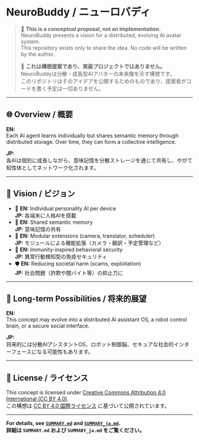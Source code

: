 # NeuroBuddy / ニューロバディ

> 🧠 **This is a conceptual proposal, not an implementation.**  
> NeuroBuddy presents a vision for a distributed, evolving AI avatar system.  
> This repository exists only to share the idea. No code will be written by the author.  
>
> 🧠 **これは構想提案であり、実装プロジェクトではありません。**  
> NeuroBuddyは分散・成長型AIアバターの未来像を示す構想です。  
> このリポジトリはそのアイデアを公開するためのものであり、提案者がコードを書く予定は一切ありません。

---

## 🌐 Overview / 概要

**EN:**  
Each AI agent learns individually but shares semantic memory through distributed storage. Over time, they can form a collective intelligence.

**JP:**  
各AIは個別に成長しながら、意味記憶を分散ストレージを通じて共有し、やがて知性体としてネットワーク化されます。

---

## 🚀 Vision / ビジョン

- 🧠 **EN:** Individual personality AI per device  
  **JP:** 各端末に人格AIを搭載
- 🔁 **EN:** Shared semantic memory  
  **JP:** 意味記憶の共有
- 🔧 **EN:** Modular extensions (camera, translator, scheduler)  
  **JP:** モジュールによる機能拡張（カメラ・翻訳・予定管理など）
- 🔐 **EN:** Immunity-inspired behavioral security  
  **JP:** 異常行動検知型の免疫セキュリティ
- 🛡️ **EN:** Reducing societal harm (scams, exploitation)  
  **JP:** 社会問題（詐欺や闇バイト等）の抑止力に

---

## 🤖 Long-term Possibilities / 将来的展望

**EN:**  
This concept may evolve into a distributed AI assistant OS, a robot control brain, or a secure social interface.

**JP:**  
将来的には分散AIアシスタントOS、ロボット制御脳、セキュアな社会的インターフェースになる可能性もあります。

---

## 🧾 License / ライセンス

This concept is licensed under [Creative Commons Attribution 4.0 International (CC BY 4.0)](https://creativecommons.org/licenses/by/4.0/).  
この構想は [CC BY 4.0 国際ライセンス](https://creativecommons.org/licenses/by/4.0/deed.ja) に基づいて公開されています。

---

**For details, see [`SUMMARY.md`](./SUMMARY.md) and [`SUMMARY_ja.md`](./SUMMARY_ja.md).**  
**詳細は `SUMMARY.md` および `SUMMARY_ja.md` をご覧ください。**